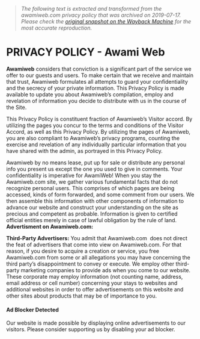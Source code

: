 > *The following text is extracted and transformed from the awamiweb.com privacy policy that was archived on 2019-07-17. Please check the [original snapshot on the Wayback Machine](https://web.archive.org/web/20190717014016id_/http%3A//awamiweb.com/privacy-policy) for the most accurate reproduction.*

# PRIVACY POLICY - Awami Web

**Awamiweb** considers that conviction is a significant part of the service we offer to our guests and users. To make certain that we receive and maintain that trust, Awamiweb formulates all attempts to guard your confidentiality and the secrecy of your private information. This Privacy Policy is made available to update you about Awamiweb’s compilation, employ and revelation of information you decide to distribute with us in the course of the Site.

This Privacy Policy is constituent fraction of Awamiweb’s Visitor accord. By utilizing the pages you concur to the terms and conditions of the Visitor Accord, as well as this Privacy Policy. By utilizing the pages of Awamiweb, you are also compliant to Awamiweb’s privacy programs, counting the exercise and revelation of any individually particular information that you have shared with the admin, as portrayed in this Privacy Policy.

Awamiweb by no means lease, put up for sale or distribute any personal info you present us except the one you used to give in comments. Your confidentiality is imperative for AwamiWeb! When you stay the Awamiweb.com site, we gather various fundamental facts that do not recognize personal users. This comprises of which pages are being accessed, kinds of form forwarded, and some comment from our users. We then assemble this information with other components of information to advance our website and construct your understanding on the site as precious and competent as probable. Information is given to certified official entities merely in case of lawful obligation by the rule of land.  
 **Advertisment on Awamiweb.com:**

 **Third-Party Advertisers:** You admit that Awamiweb.com  does not direct the feat of advertisers that come into view on Awamiweb.com. For that reason, if you desire to acquire a creation or service, you free Awamiweb.com from some or all allegations you may have concerning the third party’s disappointment to convey or execute. We employ other third-party marketing companies to provide ads when you come to our website. These corporate may employ information (not counting name, address, email address or cell number) concerning your stays to websites and additional websites in order to offer advertisements on this website and other sites about products that may be of importance to you.

#### Ad Blocker Detected

Our website is made possible by displaying online advertisements to our visitors. Please consider supporting us by disabling your ad blocker.
